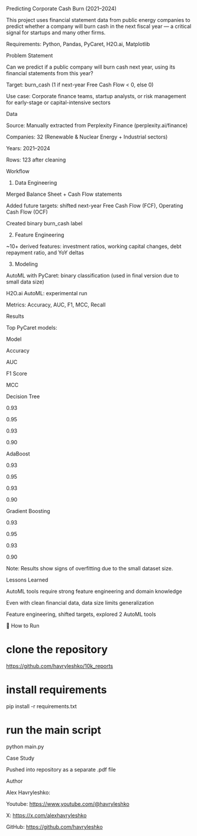 Predicting Corporate Cash Burn (2021–2024)

This project uses financial statement data from public energy companies to predict whether a company will burn cash in the next fiscal year — a critical signal for startups and many other firms.

Requirements: Python, Pandas, PyCaret, H2O.ai, Matplotlib

Problem Statement

Can we predict if a public company will burn cash next year, using its financial statements from this year?

Target: burn_cash (1 if next-year Free Cash Flow < 0, else 0)

Use case: Corporate finance teams, startup analysts, or risk management for early-stage or capital-intensive sectors

Data

Source: Manually extracted from Perplexity Finance (perplexity.ai/finance)

Companies: 32 (Renewable & Nuclear Energy + Industrial sectors)

Years: 2021–2024

Rows: 123 after cleaning

Workflow

1. Data Engineering

Merged Balance Sheet + Cash Flow statements

Added future targets: shifted next-year Free Cash Flow (FCF), Operating Cash Flow (OCF)

Created binary burn_cash label

2. Feature Engineering

~10+ derived features: investment ratios, working capital changes, debt repayment ratio, and YoY deltas

3. Modeling

AutoML with PyCaret: binary classification (used in final version due to small data size)

H2O.ai AutoML: experimental run

Metrics: Accuracy, AUC, F1, MCC, Recall

Results

Top PyCaret models:

Model

Accuracy

AUC

F1 Score

MCC

Decision Tree

0.93

0.95

0.93

0.90

AdaBoost

0.93

0.95

0.93

0.90

Gradient Boosting

0.93

0.95

0.93

0.90

Note: Results show signs of overfitting due to the small dataset size.

Lessons Learned

AutoML tools require strong feature engineering and domain knowledge

Even with clean financial data, data size limits generalization

Feature engineering, shifted targets, explored 2 AutoML tools

🔧 How to Run

# clone the repository
https://github.com/havryleshko/10k_reports

# install requirements
pip install -r requirements.txt

# run the main script
python main.py

Case Study

Pushed into repository as a separate .pdf file

Author

Alex Havryleshko:

Youtube: https://www.youtube.com/@havryleshko

X: https://x.com/alexhavryleshko

GitHub: https://github.com/havryleshko

